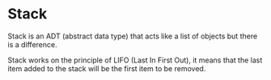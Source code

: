 # Stack

Stack is an ADT (abstract data type) that acts like a list of objects but there is a difference.

Stack works on the principle of LIFO (Last In First Out), it means that the last item added to the stack will be the first item to be removed.
